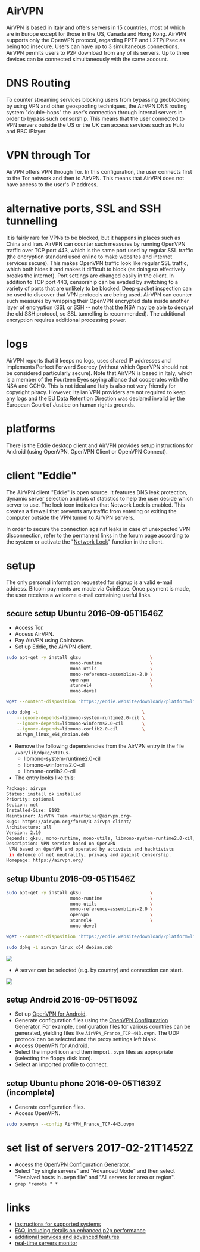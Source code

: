 # AirVPN

AirVPN is based in Italy and offers servers in 15 countries, most of which are in Europe except for those in the US, Canada and Hong Kong. AirVPN supports only the OpenVPN protocol, regarding PPTP and L2TP/IPsec as being too insecure. Users can have up to 3 simultaneous connections. AirVPN permits users to P2P download from any of its servers. Up to three devices can be connected simultaneously with the same account.

# DNS Routing

To counter streaming services blocking users from bypassing geoblocking by using VPN and other geospoofing techniques, the AirVPN DNS routing system "double-hops" the user's connection through internal servers in order to bypass such censorship. This means that the user connected to VPN servers outside the US or the UK can access services such as Hulu and BBC iPlayer.

# VPN through Tor

AirVPN offers VPN through Tor. In this configuration, the user connects first to the Tor network and then to AirVPN. This means that AirVPN does not have access to the user's IP address.

# alternative ports, SSL and SSH tunnelling

It is fairly rare for VPNs to be blocked, but it happens in places such as China and Iran. AirVPN can counter such measures by running OpenVPN traffic over TCP port 443, which is the same port used by regular SSL traffic (the encryption standard used online to make websites and internet services secure). This makes OpenVPN traffic look like regular SSL traffic, which both hides it and makes it difficult to block (as doing so effectively breaks the internet). Port settings are changed easily in the client. In addition to TCP port 443, censorship can be evaded by switching to a variety of ports that are unlikely to be blocked. Deep-packet inspection can be used to discover that VPN protocols are being used. AirVPN can counter such measures by wrapping their OpenVPN encrypted data inside another layer of encryption (SSL or SSH -- note that the NSA may be able to decrypt the old SSH protocol, so SSL tunnelling is recommended). The additional encryption requires additional processing power.

# logs

AirVPN reports that it keeps no logs, uses shared IP addresses and implements Perfect Forward Secrecy (without which OpenVPN should not be considered particularly secure). Note that AirVPN is based in Italy, which is a member of the Fourteen Eyes spying alliance that cooperates with the NSA and GCHQ. This is not ideal and Italy is also not very friendly for copyright piracy. However, Italian VPN providers are not required to keep any logs and the EU Data Retention Direction was declared invalid by the European Court of Justice on human rights grounds.

# platforms

There is the Eddie desktop client and AirVPN provides setup instructions for Android (using OpenVPN, OpenVPN Client or OpenVPN Connect).

# client "Eddie"

The AirVPN client "Eddie" is open source. It features DNS leak protection, dynamic server selection and lots of statistics to help the user decide which server to use. The lock icon indicates that Network Lock is enabled. This creates a firewall that prevents any traffic from entering or exiting the computer outside the VPN tunnel to AirVPN servers.

In order to secure the connection against leaks in case of unexpected VPN disconnection, refer to the permanent links in the forum page according to the system or activate the "[Network Lock](https://airvpn.org/topic/12175-network-lock)" function in the client.

# setup

The only personal information requested for signup is a valid e-mail address. Bitcoin payments are made via CoinBase. Once payment is made, the user receives a welcome e-mail containing useful links.

## secure setup Ubuntu 2016-09-05T1546Z

- Access Tor.
- Access AirVPN.
- Pay AirVPN using Coinbase.
- Set up Eddie, the AirVPN client. 

```Bash
sudo apt-get -y install gksu                          \
                        mono-runtime                  \
                        mono-utils                    \
                        mono-reference-assemblies-2.0 \
                        openvpn                       \
                        stunnel4                      \
                        mono-devel

wget --content-disposition "https://eddie.website/download/?platform=linux&arch=x64&ui=ui&format=debian.deb&version=2.10&r=0.6155939230854822"

sudo dpkg -i                                       \
    --ignore-depends=libmono-system-runtime2.0-cil \
    --ignore-depends=libmono-winforms2.0-cil       \
    --ignore-depends=libmono-corlib2.0-cil         \
    airvpn_linux_x64_debian.deb
```

- Remove the following dependencies from the AirVPN entry in the file `/var/lib/dpkg/status`.
    - libmono-system-runtime2.0-cil
    - libmono-winforms2.0-cil
    - libmono-corlib2.0-cil
- The entry looks like this:

```Bash
Package: airvpn
Status: install ok installed
Priority: optional
Section: net
Installed-Size: 8192
Maintainer: AirVPN Team <maintainer@airvpn.org>
Bugs: https://airvpn.org/forum/3-airvpn-client/
Architecture: all
Version: 2.10
Depends: gksu, mono-runtime, mono-utils, libmono-system-runtime2.0-cil, libmono-winforms2.0-cil, libmono-corlib2.0-c$
Description: VPN service based on OpenVPN
 VPN based on OpenVPN and operated by activists and hacktivists
 in defence of net neutrality, privacy and against censorship.
Homepage: https://airvpn.org/
```

## setup Ubuntu 2016-09-05T1546Z

```Bash
sudo apt-get -y install gksu                          \
                        mono-runtime                  \
                        mono-utils                    \
                        mono-reference-assemblies-2.0 \
                        openvpn                       \
                        stunnel4                      \
                        mono-devel

wget --content-disposition "https://eddie.website/download/?platform=linux&arch=x64&ui=ui&format=debian.deb&version=2.12.4&r=0.8959476419087198"

sudo dpkg -i airvpn_linux_x64_debian.deb
```

![](media/2016-09-05T1559Z.png)

- A server can be selected (e.g. by country) and connection can start.

![](media/2016-09-05T1603Z.png)

## setup Android 2016-09-05T1609Z

- Set up [OpenVPN for Android](https://play.google.com/store/apps/details?id=de.blinkt.openvpn).
- Generate configuration files using the [OpenVPN Configuration Generator](https://airvpn.org/generator/). For example, configuration files for various countries can be generated, yielding files like `AirVPN_France_TCP-443.ovpn`. The UDP protocol can be selected and the proxy settings left blank.
- Access OpenVPN for Android.
- Select the import icon and then import `.ovpn` files as appropriate (selecting the floppy disk icon).
- Select an imported profile to connect.

## setup Ubuntu phone 2016-09-05T1639Z (incomplete)

- Generate configuration files.
- Access OpenVPN.

```Bash
sudo openvpn --config AirVPN_France_TCP-443.ovpn
```

# set list of servers 2017-02-21T1452Z

- Access the [OpenVPN Configuration Generator](https://airvpn.org/generator/).
- Select "by single servers" and "Advanced Mode" and then select "Resolved hosts in .ovpn file" and "All servers for area or region".
- `grep "remote " *`

# links

- [instructions for supported systems](https://airvpn.org/enter)
- [FAQ, including details on enhanced p2p performance](https://airvpn.org/faqs)
- [additional services and advanced features](https://airvpn.org/topic/9149-how-to-use-advanced-airvpn-services-and-features)
- [real-time servers monitor](https://airvpn.org/status)
